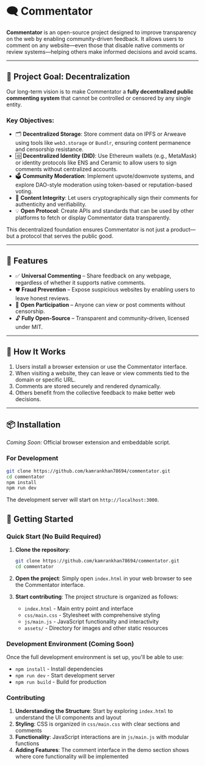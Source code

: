 # 🗨️ Commentator

**Commentator** is an open-source project designed to improve transparency on the web by enabling community-driven feedback. It allows users to comment on any website—even those that disable native comments or review systems—helping others make informed decisions and avoid scams.

---

## 🎯 Project Goal: Decentralization

Our long-term vision is to make Commentator a **fully decentralized public commenting system** that cannot be controlled or censored by any single entity.

### Key Objectives:
- 🗂 **Decentralized Storage**: Store comment data on IPFS or Arweave using tools like `web3.storage` or `Bundlr`, ensuring content permanence and censorship resistance.
- 🆔 **Decentralized Identity (DID)**: Use Ethereum wallets (e.g., MetaMask) or identity protocols like ENS and Ceramic to allow users to sign comments without centralized accounts.
- 🗳️ **Community Moderation**: Implement upvote/downvote systems, and explore DAO-style moderation using token-based or reputation-based voting.
- 🔐 **Content Integrity**: Let users cryptographically sign their comments for authenticity and verifiability.
- 💡 **Open Protocol**: Create APIs and standards that can be used by other platforms to fetch or display Commentator data transparently.

This decentralized foundation ensures Commentator is not just a product—but a protocol that serves the public good.

---

## 🚀 Features

- ✅ **Universal Commenting** – Share feedback on any webpage, regardless of whether it supports native comments.
- 🛡️ **Fraud Prevention** – Expose suspicious websites by enabling users to leave honest reviews.
- 💬 **Open Participation** – Anyone can view or post comments without censorship.
- 🔓 **Fully Open-Source** – Transparent and community-driven, licensed under MIT.

---

## 🔧 How It Works

1. Users install a browser extension or use the Commentator interface.
2. When visiting a website, they can leave or view comments tied to the domain or specific URL.
3. Comments are stored securely and rendered dynamically.
4. Others benefit from the collective feedback to make better web decisions.

---

## 📦 Installation

_Coming Soon:_ Official browser extension and embeddable script.

### For Development

```bash
git clone https://github.com/kamrankhan78694/commentator.git
cd commentator
npm install
npm run dev
```

The development server will start on `http://localhost:3000`.

## 🚀 Getting Started

### Quick Start (No Build Required)

1. **Clone the repository**:
   ```bash
   git clone https://github.com/kamrankhan78694/commentator.git
   cd commentator
   ```

2. **Open the project**: Simply open `index.html` in your web browser to see the Commentator interface.

3. **Start contributing**: The project structure is organized as follows:
   - `index.html` - Main entry point and interface
   - `css/main.css` - Stylesheet with comprehensive styling
   - `js/main.js` - JavaScript functionality and interactivity
   - `assets/` - Directory for images and other static resources

### Development Environment (Coming Soon)

Once the full development environment is set up, you'll be able to use:
- `npm install` - Install dependencies
- `npm run dev` - Start development server
- `npm run build` - Build for production

### Contributing

1. **Understanding the Structure**: Start by exploring `index.html` to understand the UI components and layout
2. **Styling**: CSS is organized in `css/main.css` with clear sections and comments
3. **Functionality**: JavaScript interactions are in `js/main.js` with modular functions
4. **Adding Features**: The comment interface in the demo section shows where core functionality will be implemented
